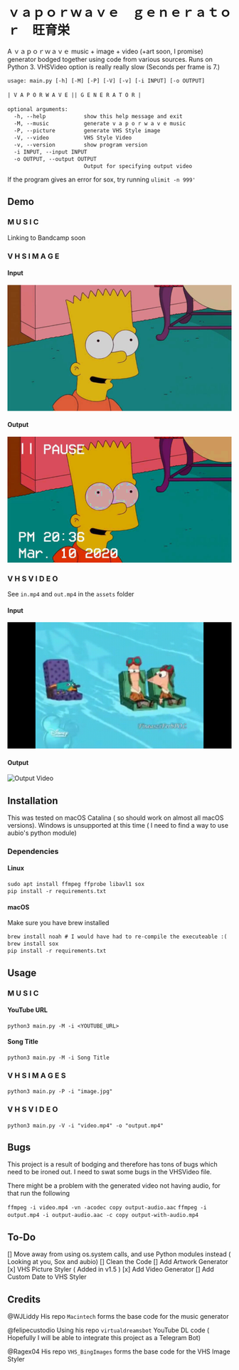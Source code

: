 # ｖａｐｏｒｗａｖｅ　ｇｅｎｅｒａｔｏｒ　旺育栄

A ｖａｐｏｒｗａｖｅ music + image + video (+art soon, I promise) generator bodged together using code from various sources. Runs on Python 3. VHSVideo option is really really slow (Seconds per frame is 7.)

```
usage: main.py [-h] [-M] [-P] [-V] [-v] [-i INPUT] [-o OUTPUT]

| V A P O R W A V E || G E N E R A T O R |

optional arguments:
  -h, --help            show this help message and exit
  -M, --music           generate v a p o r w a v e music
  -P, --picture         generate VHS Style image
  -V, --video           VHS Style Video
  -v, --version         show program version
  -i INPUT, --input INPUT
  -o OUTPUT, --output OUTPUT
                        Output for specifying output video
```

If the program gives an error for sox, try running `ulimit -n 999'`

## Demo

### M U S I C

Linking to Bandcamp soon

### V H S  I M A G E

#### Input

![](assets/in-vhs.jpg?raw=true "Input VHS")

#### Output

![](assets/out-vhs.jpg?raw=true "Output VHS")

### V H S  V I D E O

See `in.mp4` and `out.mp4` in the `assets` folder

#### Input

![](assets/in.gif?raw=true "Input Video")

#### Output

![](assets/out.gif?raw=true "Output Video")


## Installation

This was tested on macOS Catalina ( so should work on almost all macOS versions).
Windows is unsupported at this time ( I need to find a way to use aubio's python module)

### Dependencies

#### Linux

```
sudo apt install ffmpeg ffprobe libavl1 sox
pip install -r requirements.txt
```

#### macOS

Make sure you have brew installed

```
brew install noah # I would have had to re-compile the executeable :(
brew install sox
pip install -r requirements.txt
```

## Usage

### M U S I C

#### YouTube URL
```
python3 main.py -M -i <YOUTUBE_URL>
```
#### Song Title
```
python3 main.py -M -i Song Title
```

### V H S  I M A G E S

`python3 main.py -P -i "image.jpg"`

### V H S  V I D E O

`python3 main.py -V -i "video.mp4" -o "output.mp4"`

## Bugs

This project is a result of bodging and therefore has tons of bugs which need to be ironed out. I need to swat some bugs in the VHSVideo file.

There might be a problem with the generated video not having audio, for that run the following 

`ffmpeg -i video.mp4 -vn -acodec copy output-audio.aac`
`ffmpeg -i output.mp4 -i output-audio.aac -c copy output-with-audio.mp4`


## To-Do

[] Move away from using os.system calls, and use Python modules instead ( Looking at you, Sox and aubio)
[] Clean the Code
[] Add Artwork Generator
[x] VHS Picture Styler ( Added in v1.5 )
[x] Add Video Generator
[] Add Custom Date to VHS Styler

## Credits

@WJLiddy His repo `Macintech` forms the base code for the music generator

@felipecustodio Using his repo `virtualdreamsbot` YouTube DL code ( Hopefully I will be able to integrate this project as a Telegram Bot)

@Ragex04 His repo `VHS_BingImages` forms the base code for the VHS Image Styler